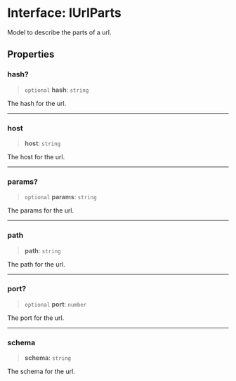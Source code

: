 # Interface: IUrlParts

Model to describe the parts of a url.

## Properties

### hash?

> `optional` **hash**: `string`

The hash for the url.

***

### host

> **host**: `string`

The host for the url.

***

### params?

> `optional` **params**: `string`

The params for the url.

***

### path

> **path**: `string`

The path for the url.

***

### port?

> `optional` **port**: `number`

The port for the url.

***

### schema

> **schema**: `string`

The schema for the url.
